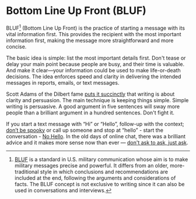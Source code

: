 # Bottom Line Up Front (BLUF)

BLUF[^bluf] (Bottom Line Up Front) is the practice of starting a message with its vital information first. This provides the recipient with the most important information first, making the message more straightforward and more concise.

The basic idea is simple: list the most important details first. Don't tease or delay your main point because people are busy, and their time is valuable. And make it clear—your information could be used to make life-or-death decisions. The idea enforces speed and clarity in delivering the intended messages in reports, emails, or text messages.

Scott Adams of the Dilbert fame [puts it succinctly](https://dilbertblog.typepad.com/the_dilbert_blog/2007/06/the_day_you_bec.html) that writing is about clarity and persuasion. The main technique is keeping things simple. Simple writing is persuasive. A good argument in five sentences will sway more people than a brilliant argument in a hundred sentences. Don't fight it.

If you start a text message with “Hi” or “Hello”, follow-up with the context; [don’t be spooky](https://therealadam.com/2021/11/01/dont-be-spooky.html) or call up someone and stop at “hello” - start the conversation - [No Hello](https://nohello.net/). In the old days of online chat, there was a brilliant advice and it makes more sense now than ever — [don't ask to ask, just ask](https://dontasktoask.com).

[^bluf]: [BLUF](https://en.wikipedia.org/wiki/BLUF_(communication)) is a standard in U.S. military communication whose aim is to make military messages precise and powerful. It differs from an older, more-traditional style in which conclusions and recommendations are included at the end, following the arguments and considerations of facts. The BLUF concept is not exclusive to writing since it can also be used in conversations and interviews.